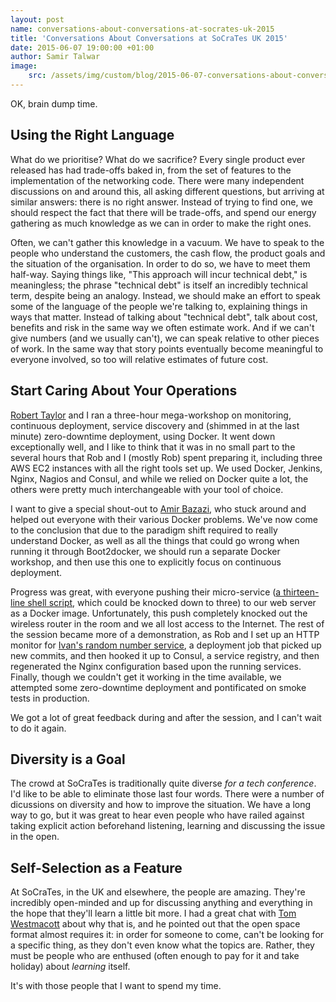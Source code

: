 ```yaml
---
layout: post
name: conversations-about-conversations-at-socrates-uk-2015
title: 'Conversations About Conversations at SoCraTes UK 2015'
date: 2015-06-07 19:00:00 +01:00
author: Samir Talwar
image:
    src: /assets/img/custom/blog/2015-06-07-conversations-about-conversations-at-socrates-uk-2015/socrates-uk.png
---
```


OK, brain dump time.

## Using the Right Language

What do we prioritise? What do we sacrifice? Every single product ever released has had trade-offs baked in, from the set of features to the implementation of the networking code. There were many independent discussions on and around this, all asking different questions, but arriving at similar answers: there is no right answer. Instead of trying to find one, we should respect the fact that there will be trade-offs, and spend our energy gathering as much knowledge as we can in order to make the right ones.

Often, we can't gather this knowledge in a vacuum. We have to speak to the people who understand the customers, the cash flow, the product goals and the situation of the organisation. In order to do so, we have to meet them half-way. Saying things like, "This approach will incur technical debt," is meaningless; the phrase "technical debt" is itself an incredibly technical term, despite being an analogy. Instead, we should make an effort to speak some of the language of the people we're talking to, explaining things in ways that matter. Instead of talking about "technical debt", talk about cost, benefits and risk in the same way we often estimate work. And if we can't give numbers (and we usually can't), we can speak relative to other pieces of work. In the same way that story points eventually become meaningful to everyone involved, so too will relative estimates of future cost.

## Start Caring About Your Operations

[Robert Taylor](https://twitter.com/roberttaylor426) and I ran a three-hour mega-workshop on monitoring, continuous deployment, service discovery and (shimmed in at the last minute) zero-downtime deployment, using Docker. It went down exceptionally well, and I like to think that it was in no small part to the several hours that Rob and I (mostly Rob) spent preparing it, including three AWS EC2 instances with all the right tools set up. We used Docker, Jenkins, Nginx, Nagios and Consul, and while we relied on Docker quite a lot, the others were pretty much interchangeable with your tool of choice.

I want to give a special shout-out to [Amir Bazazi](https://twitter.com/amirbazazi), who stuck around and helped out everyone with their various Docker problems. We've now come to the conclusion that due to the paradigm shift required to really understand Docker, as well as all the things that could go wrong when running it through Boot2docker, we should run a separate Docker workshop, and then use this one to explicitly focus on continuous deployment.

Progress was great, with everyone pushing their micro-service ([a thirteen-line shell script](https://github.com/SamirTalwar/the-tiniest-service), which could be knocked down to three) to our web server as a Docker image. Unfortunately, this push completely knocked out the wireless router in the room and we all lost access to the Internet. The rest of the session became more of a demonstration, as Rob and I set up an HTTP monitor for [Ivan's random number service](https://github.com/ivanmoore/random_number), a deployment job that picked up new commits, and then hooked it up to Consul, a service registry, and then regenerated the Nginx configuration based upon the running services. Finally, though we couldn't get it working in the time available, we attempted some zero-downtime deployment and pontificated on smoke tests in production.

We got a lot of great feedback during and after the session, and I can't wait to do it again.

## Diversity is a Goal

The crowd at SoCraTes is traditionally quite diverse *for a tech conference*. I'd like to be able to eliminate those last four words. There were a number of dicussions on diversity and how to improve the situation. We have a long way to go, but it was great to hear even people who have railed against taking explicit action beforehand listening, learning and discussing the issue in the open.

## Self-Selection as a Feature

At SoCraTes, in the UK and elsewhere, the people are amazing. They're incredibly open-minded and up for discussing anything and everything in the hope that they'll learn a little bit more. I had a great chat with [Tom Westmacott](https://twitter.com/twestmacott) about why that is, and he pointed out that the open space format almost requires it: in order for someone to come, can't be looking for a specific thing, as they don't even know what the topics are. Rather, they must be people who are enthused (often enough to pay for it and take holiday) about *learning* itself.

It's with those people that I want to spend my time.
